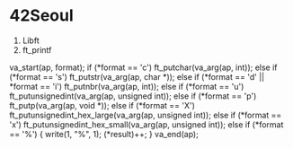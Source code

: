 # 42Seoul
1. Libft
2. ft_printf

va_start(ap, format);
	if (*format == 'c')
		ft_putchar(va_arg(ap, int));
	else if (*format == 's')
		ft_putstr(va_arg(ap, char *));
	else if (*format == 'd' || *format == 'i')
		ft_putnbr(va_arg(ap, int));
	else if (*format == 'u')
		ft_putunsignedint(va_arg(ap, unsigned int));
	else if (*format == 'p')
		ft_putp(va_arg(ap, void *));
	else if (*format == 'X')
		ft_putunsignedint_hex_large(va_arg(ap, unsigned int));
	else if (*format == 'x')
		ft_putunsignedint_hex_small(va_arg(ap, unsigned int));
	else if (*format == '%')
	{
		write(1, "%", 1);
		(*result)++;
	}
	va_end(ap);